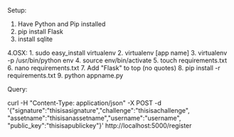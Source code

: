 Setup:

1. Have Python and Pip installed
2. pip install Flask
3. install sqlite

4.OSX:
	1. sudo easy_install virtualenv
	2. virtualenv [app name]
	3. virtualenv -p /usr/bin/python env
	4. source env/bin/activate
	5. touch requirements.txt
	6. nano requirements.txt
	7. Add "Flask" to top (no quotes)
	8. pip install -r requirements.txt
	9. python appname.py



Query:

curl -H "Content-Type: application/json" -X POST -d '{"signature":"thisisasignature","challenge":"thisisachallenge", "assetname":"thisisanassetname","username":"username", "public_key":"thisisapublickey"}' http://localhost:5000/register